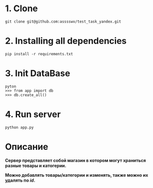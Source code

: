 # 1. __Clone__
    git clone git@github.com:asssswv/test_task_yandex.git
# 2. __Installing all dependencies__
    pip install -r requirements.txt
# 3. Init DataBase
    pyton
    >>> from app import db
    >>> db.create_all()
# 4. Run server
    python app.py
    
# Описание
__Сервер представляет собой магазин в котором могут храниться разные товары и катогерии.__

__Можно добавлять товары/категории и изменять, также можно их удалять по ___id___.__
